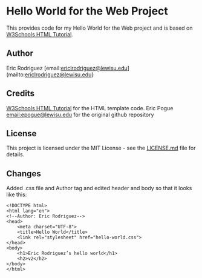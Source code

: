 # Hello World for the Web Project
This provides code for my Hello World for the Web project and is based on 
[W3Schools HTML Tutorial](https://www.w3schools.com/html/). 

## Author
Eric Rodriguez [email:ericlrodriguez@lewisu.edu](mailto:ericlrodriguez@lewisu.edu}

## Credits
[W3Schools HTML Tutorial](https://www.w3schools.com/html/) for the HTML template code.
Eric Pogue [email:epogue@lewisu.edu](mailto:epogue@lewisu.edu) for the original github repository
## License
This project is licensed under the MIT License - see the [LICENSE.md](LICENSE) file for details.

## Changes
Added .css file and Author tag and edited header and body so that it looks like this:
```
<!DOCTYPE html>
<html lang="en">
<!--Author: Eric Rodriguez-->
<head>
    <meta charset="UTF-8">
    <title>Hello World</title>
    <link rel="stylesheet" href="hello-world.css">
</head>
<body>
    <h1>Eric Rodriguez’s hello world</h1>
    <h2>v2</h2>
</body>
</html>
